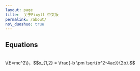 ```yaml
---
layout: page
title:  关于Pixyll 中文版
permalink: /about/
no\_duoshuo: true
---
```


## Equations
<script type="text/x-mathjax-config">
    MathJax.Hub.Config({
      jax: ["input/TeX", "output/HTML-CSS"],
      tex2jax: {
        inlineMath: [ ['$', '$'], ["\\(", "\\)"] ],
        displayMath: [ ['$$', '$$'], ["\\[", "\\]"] ],
        processEscapes: true,
        skipTags: ['script', 'noscript', 'style', 'textarea', 'pre', 'code']
      }
    });

    function addBlankTargetForLinks () {
      $('a[href^="http"]').each(function(){
        $(this).attr('target', '_blank');
      });
    }

    $(document).bind('DOMNodeInserted', function(event) {
      addBlankTargetForLinks();
    });

</script>
<script src="http://libs.baidu.com/jquery/1.9.1/jquery.min.js"></script>
<script src="http://cdn.mathjax.org/mathjax/latest/MathJax.js?config=TeX-AMS_HTML" type="text/javascript"></script>

<script type="math/tex">
a^2+b
</script>
<br/>
\(E=mc^2\)，$$x_{1,2} = \frac{-b \pm \sqrt{b^2-4ac}}{2b}.$$